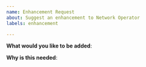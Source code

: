 ```yaml
---
name: Enhancement Request
about: Suggest an enhancement to Network Operator
labels: enhancement

---
```

<!-- Please only use this template for submitting enhancement requests -->

**What would you like to be added**:

**Why is this needed**:
